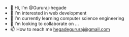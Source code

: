 - 👋 Hi, I’m @Gururaj-hegade
- 👀 I’m interested in web development
- 🌱 I’m currently learning computer science engineering
- 💞️ I’m looking to collaborate on ...
- 📫 How to reach me hegadegururaj@gmail.com

<!---
Gururaj-hegade/Gururaj-hegade is a ✨ special ✨ repository because its `README.md` (this file) appears on your GitHub profile.
You can click the Preview link to take a look at your changes.
--->
